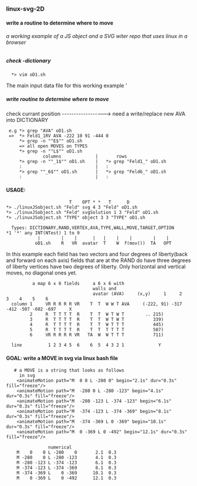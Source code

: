 ### linux-svg-2D
#### write a routine to determine where to move
###### a working example of a JS object and a SVG witer repo that uses linux in a browser

##### check -dictionary

      *> vim oD1.sh
      
 The main input data file for this working example
 '
##### write routine to determine where to move
check currant position   ------------------> need a write/replace new AVA into DICTIONARY

     e.g *> grep "AVA" oD1.sh
     =>  *> Feld1_1RV AVA -222 10 91 -444 0
         *> grep -n ""E$"" oD1.sh
         => all open MOVES on TYPES 
         *> grep -n ""L$"" oD1.sh
                  columns             |       rows
         *> grep -n ""_1$"" oD1.sh    |   *> grep "Feld1_" oD1.sh
         :                            |   : 
         *> grep ""_6$"" oD1.sh       |   *> grep "Feld6_" oD1.sh
         :                            |   :

#### USAGE:
                            T    OPT * *   T      D     
    *> ./linuxJSobject.sh "Feld" svg 4 3 "Feld" oD1.sh
    *> ./linuxJSobject.sh "Feld" svgSolution 1 3 "Feld" oD1.sh
    *> ./linuxJSobject.sh "TYPE" object 3 3 "TYPE" oD1.sh
    
      Types: DICTIONARY,RAND,VERTEX,AVA,TYPE,WALL,MOVE,TARGET,OPTION                 *1 '*' any INT(NTest) 1 to 9
                |        |    |      |   |    |    |        |    |
               oD1.sh    R   VR  avatar  T    W  f(mov())  TA   OPT     

In this example each field has two vectors and four degrees of liberty(back and forward on each axis)
fields that are at the RAND do have three degrees of liberty
vertices have two degrees of liberty. Only horizontal and vertical moves, no diagonal ones yet. 

              a map 6 x 6 fields     a 6 x 6 with
                                     walls and
                                     avatar (AVA)     (x,y)     1     2    3    4    5    6
      column 1     VR R R R R VR    T  T  W W T AVA     (-222, 91) -317 -412 -507 -602 -697     X
             2     R  T T T T  R    T  T  W T W T        .. 215)
             3     R  T T T T  R    T  T  W T W T           339)
             4     R  T T T T  R    T  T  W T T T           445)
             5     R  T T T T  R    T  T  T T T T           587)
             6     VR R R R R VR   TA  W  W T T T           711)
 
      line          1 2 3 4 5  6    6  5  4 3 2 1             Y
#### GOAL: write a MOVE in svg via linux bash file

       # a MOVE is a string that looks as follows
         in svg
        <animateMotion path="M  0 0 L -280 0" begin="2.1s" dur="0.3s" fill="freeze"/>
        <animateMotion path="M  -280 0 L -280 -123" begin="4.1s" dur="0.3s" fill="freeze"/>
        <animateMotion path="M  -280 -123 L -374 -123" begin="6.1s" dur="0.3s" fill="freeze"/>
        <animateMotion path="M  -374 -123 L -374 -369" begin="8.1s" dur="0.3s" fill="freeze"/>
        <animateMotion path="M  -374 -369 L 0 -369" begin="10.1s" dur="0.3s" fill="freeze"/>
        <animateMotion path="M  0 -369 L 0 -492" begin="12.1s" dur="0.3s" fill="freeze"/>
        
                    numerical
        M    0    0 L -280    0       2.1  0.3
        M -280    0 L -280 -123       4.1  0.3
        M -280 -123 L -374 -123       6.1  0.3
        M -374 -123 L -374 -369       8.1  0.3
        M -374 -369 L    0 -369      10.1  0.3
        M    0 -369 L    0 -492      12.1  0.3
